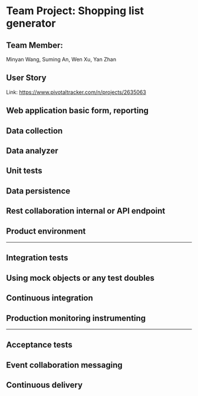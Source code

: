 # Team Project: Shopping list generator

## Team Member:

Minyan Wang, Suming An, Wen Xu, Yan Zhan

## User Story

Link:  https://www.pivotaltracker.com/n/projects/2635063 

## Web application basic form, reporting

## Data collection

## Data analyzer

## Unit tests

## Data persistence

## Rest collaboration internal or API endpoint

## Product environment


---

## Integration tests

## Using mock objects or any test doubles

## Continuous integration

## Production monitoring instrumenting

---

## Acceptance tests

## Event collaboration messaging

## Continuous delivery


